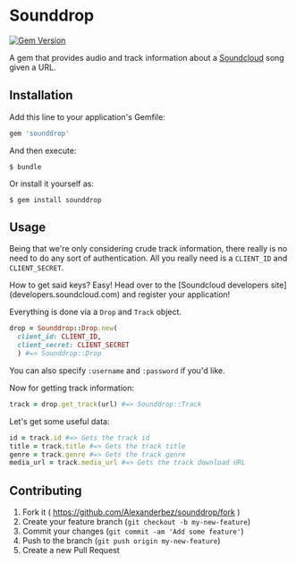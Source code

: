 # Sounddrop
[![Gem Version](https://badge.fury.io/rb/sounddrop.svg)](http://badge.fury.io/rb/sounddrop)

A gem that provides audio and track information about a [Soundcloud](https://soundcloud.com/) song given a URL.

## Installation

Add this line to your application's Gemfile:

```ruby
gem 'sounddrop'
```

And then execute:

    $ bundle

Or install it yourself as:

    $ gem install sounddrop

## Usage

Being that we're only considering crude track information, there really is no need to do any sort of authentication. All you really need is a `CLIENT_ID` and `CLIENT_SECRET`.

How to get said keys? Easy! Head over to the [Soundcloud developers site] (developers.soundcloud.com) and register your application!

Everything is done via a `Drop` and `Track` object.

```ruby
drop = Sounddrop::Drop.new(
  client_id: CLIENT_ID,
  client_secret: CLIENT_SECRET
  ) #=> Sounddrop::Drop
```

You can also specify `:username` and `:password` if you'd like.

Now for getting track information:

```ruby
track = drop.get_track(url) #=> Sounddrop::Track
```

Let's get some useful data:

```ruby
id = track.id #=> Gets the track id
title = track.title #=> Gets the track title
genre = track.genre #=> Gets the track genre
media_url = track.media_url #=> Gets the track download URL
```

## Contributing

1. Fork it ( https://github.com/Alexanderbez/sounddrop/fork )
2. Create your feature branch (`git checkout -b my-new-feature`)
3. Commit your changes (`git commit -am 'Add some feature'`)
4. Push to the branch (`git push origin my-new-feature`)
5. Create a new Pull Request
